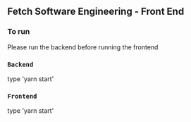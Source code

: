 ## Fetch Software Engineering - Front End

### To run
Please run the backend before running the frontend

### `Backend`
type 'yarn start'

### `Frontend`
type 'yarn start'
